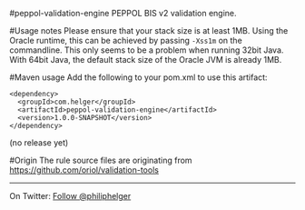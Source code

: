 #peppol-validation-engine
PEPPOL BIS v2 validation engine.

#Usage notes
Please ensure that your stack size is at least 1MB. Using the Oracle runtime, this can be achieved by passing `-Xss1m` on the commandline. This only seems to be a problem when running 32bit Java. With 64bit Java, the default stack size of the Oracle JVM is already 1MB.

#Maven usage
Add the following to your pom.xml to use this artifact:
```
<dependency>
  <groupId>com.helger</groupId>
  <artifactId>peppol-validation-engine</artifactId>
  <version>1.0.0-SNAPSHOT</version>
</dependency>
```

(no release yet)

#Origin
The rule source files are originating from https://github.com/oriol/validation-tools

---

On Twitter: <a href="https://twitter.com/philiphelger">Follow @philiphelger</a>
